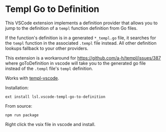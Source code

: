 # Templ Go to Definition

This VSCode extension implements a definition provider that allows you to jump to the definition of a `templ` function definition from Go files.

If the function's definition is in a generated `*_templ.go` file, it searches for the `templ` function in the associated `.templ` file instead. All other definition lookups fallback to your other providers.

This extension is a workaround for https://github.com/a-h/templ/issues/387 where goToDefinition in vscode will take you to the generated go file instead of the `.templ` file's `templ` definition.

Works with [templ-vscode](https://github.com/templ-go/templ-vscode).

Installation:

```
ext install lsl.vscode-templ-go-to-definition
```

From source:

```
npm run package
```

Right click the vsix file in vscode and install.
